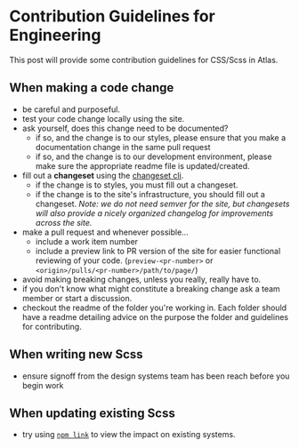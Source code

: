 # Contribution Guidelines for Engineering

This post will provide some contribution guidelines for CSS/Scss in Atlas.

## When making a code change

- be careful and purposeful.
- test your code change locally using the site.
- ask yourself, does this change need to be documented?
  - if so, and the change is to our styles, please ensure that you make a documentation change in the same pull request
  - if so, and the change is to our development environment, please make sure the appropriate readme file is updated/created.
- fill out a **changeset** using the [changeset cli](https://github.com/atlassian/changesets/blob/main/docs/intro-to-using-changesets.md).
  - if the change is to styles, you must fill out a changeset.
  - if the change is to the site's infrastructure, you should fill out a changeset. _Note: we do not need semver for the site, but changesets will also provide a nicely organized changelog for improvements across the site._
- make a pull request and whenever possible...
  - include a work item number
  - include a preview link to PR version of the site for easier functional reviewing of your code. (`preview-<pr-number>` or `<origin>/pulls/<pr-number>/path/to/page/`)
- avoid making breaking changes, unless you really, really have to.
- if you don't know what might constitute a breaking change ask a team member or start a discussion.
- checkout the readme of the folder you're working in. Each folder should have a readme detailing advice on the purpose the folder and guidelines for contributing.

## When writing new Scss

- ensure signoff from the design systems team has been reach before you begin work

## When updating existing Scss

- try using [`npm link`](https://docs.npmjs.com/cli/v7/commands/npm-link) to view the impact on existing systems.
